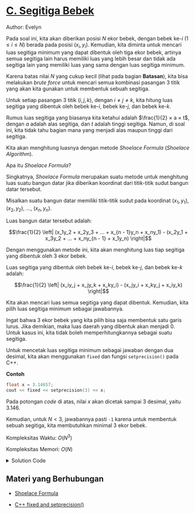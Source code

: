 # [C. Segitiga Bebek](https://tlx.toki.id/courses/competitive/chapters/12/problems/C)

Author: Evelyn

Pada soal ini, kita akan diberikan posisi $N$ ekor bebek, dengan bebek ke-$i$ $(1 \leq i \leq N)$ berada pada posisi $(x_i, y_i)$. Kemudian, kita diminta untuk mencari luas segitiga minimum yang dapat dibentuk oleh tiga ekor bebek, artinya semua segitiga lain harus memiliki luas yang lebih besar dan tidak ada segitiga lain yang memiliki luas yang sama dengan luas segitiga minimum.

Karena batas nilai $N$ yang cukup kecil (lihat pada bagian **Batasan**), kita bisa melakukan *brute force* untuk mencari semua kombinasi pasangan 3 titik yang akan kita gunakan untuk membentuk sebuah segitiga.

Untuk setiap pasangan 3 titik $(i, j, k)$, dengan $i \neq j \neq k$, kita hitung luas segitiga yang dibentuk oleh bebek ke-$i$, bebek ke-$j$, dan bebek ke-$k$.

Rumus luas segitiga yang biasanya kita ketahui adalah $\frac{1}{2} × a × t$, dengan $a$ adalah alas segitiga, dan $t$ adalah tinggi segitiga. Namun, di soal ini, kita tidak tahu bagian mana yang menjadi alas maupun tinggi dari segitiga.

Kita akan menghitung luasnya dengan metode *Shoelace Formula* (*Shoelace Algorithm*).

Apa itu *Shoelace Formula*?

Singkatnya, *Shoelace Formula* merupakan suatu metode untuk menghitung luas suatu bangun datar jika diberikan koordinat dari titik-titik sudut bangun datar tersebut.

Misalkan suatu bangun datar memiliki titik-titik sudut pada koordinat $(x_1, y_1)$, $(x_2, y_2)$, ..., $(x_n, y_n)$.

Luas bangun datar tersebut adalah:

$$\frac{1}{2} \left| (x_1y_2 + x_2y_3 + ... + x_{n - 1}y_n + x_ny_1) - (x_2y_1 + x_3y_2 + ... + x_ny_{n - 1} + x_1y_n) \right|$$

Dengan menggunakan metode ini, kita akan menghitung luas tiap segitiga yang dibentuk oleh 3 ekor bebek.

Luas segitiga yang dibentuk oleh bebek ke-$i$, bebek ke-$j$, dan bebek ke-$k$ adalah:

$$\frac{1}{2} \left| (x_iy_j + x_jy_k + x_ky_i) - (x_jy_i + x_ky_j + x_iy_k) \right|$$

Kita akan mencari luas semua segitiga yang dapat dibentuk. Kemudian, kita pilih luas segitiga minimum sebagai jawabannya. 

Ingat bahwa 3 ekor bebek yang kita pilih bisa saja membentuk satu garis lurus. Jika demikian, maka luas daerah yang dibentuk akan menjadi $0$. Untuk kasus ini, kita tidak boleh memperhitungkannya sebagai suatu segitiga.

Untuk mencetak luas segitiga minimum sebagai jawaban dengan dua desimal, kita akan menggunakan `fixed` dan fungsi `setprecision()` pada C++.

**Contoh**

```c++
float x = 3.14657;
cout << fixed << setprecision(3) << x;
```

Pada potongan *code* di atas, nilai $x$ akan dicetak sampai 3 desimal, yaitu 3.146.

Kemudian, untuk $N < 3$, jawabannya pasti `-1` karena untuk membentuk sebuah segitiga, kita membutuhkan minimal 3 ekor bebek.

Kompleksitas Waktu: $O(N^3)$

Kompleksitas Memori: $O(N)$

<details>
  <summary>Solution Code</summary>

```c++
#include <bits/stdc++.h>
using namespace std;

int main() {
  int N;
  cin >> N;

  double x[N + 1], y[N + 1];
  for (int i = 1; i <= N; i++) {
    cin >> x[i] >> y[i];
  }

  double ans = LLONG_MAX;
  bool same = true;

  for (int i = 1; i <= N - 2; i++) {
    for (int j = i + 1; j <= N - 1; j++) {
      for (int k = j + 1; k <= N; k++) {
        double area = abs((x[i] * y[j] + x[j] * y[k] + x[k] * y[i]) -
                          (x[j] * y[i] + x[k] * y[j] + x[i] * y[k])) / 2;
        if (area > 0) {
          if (area < ans) {
            ans = area;
            same = false;
          } else if (area == ans) {
            same = true;
          }
        }
      }
    }
  }

  if (same) {
    cout << fixed << setprecision(2) << -1;
  } else {
    cout << fixed << setprecision(2) << ans;
  }

  return 0;
}
```
</details>

## Materi yang Berhubungan

- [Shoelace Formula](https://www.101computing.net/the-shoelace-algorithm/)

- [C++ fixed and setprecision()](https://www.simplilearn.com/tutorials/cpp-tutorial/cpp-setprecision)